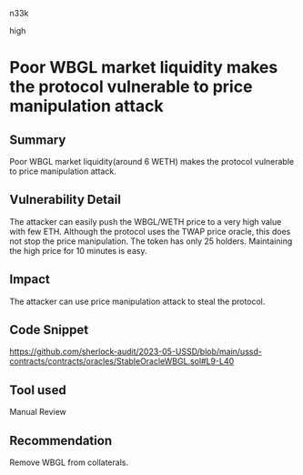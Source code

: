 n33k

high

# Poor WBGL market liquidity makes the protocol vulnerable to price manipulation attack

## Summary

Poor WBGL market liquidity(around 6 WETH) makes the protocol vulnerable to price manipulation attack. 

## Vulnerability Detail

The attacker can easily push the WBGL/WETH price to a very high value with few ETH. Although the protocol uses the TWAP price oracle, this does not stop the price manipulation. The token has only 25 holders. Maintaining the high price for 10 minutes is easy.

## Impact

The attacker can use price manipulation attack to steal the protocol.

## Code Snippet

https://github.com/sherlock-audit/2023-05-USSD/blob/main/ussd-contracts/contracts/oracles/StableOracleWBGL.sol#L9-L40

## Tool used

Manual Review

## Recommendation

Remove WBGL from collaterals.